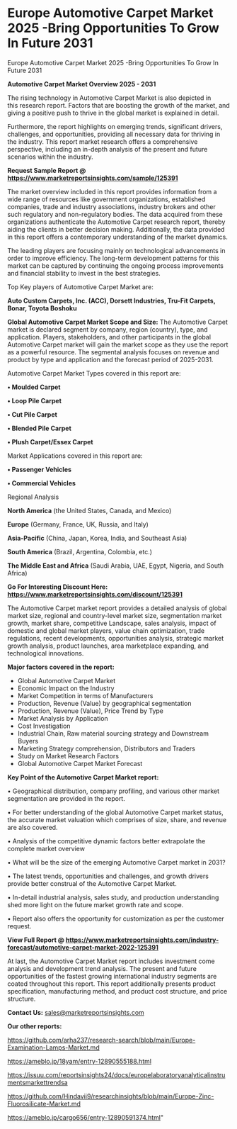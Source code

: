 # Europe Automotive Carpet Market 2025 -Bring Opportunities To Grow In Future 2031
Europe Automotive Carpet Market 2025 -Bring Opportunities To Grow In Future 2031

<Strong> Automotive Carpet Market Overview 2025 - 2031</strong>

The rising technology in Automotive Carpet Market is also depicted in this research report. Factors that are boosting the growth of the market, and giving a positive push to thrive in the global market is explained in detail.

Furthermore, the report highlights on emerging trends, significant drivers, challenges, and opportunities, providing all necessary data for thriving in the industry. This report market research offers a comprehensive perspective, including an in-depth analysis of the present and future scenarios within the industry.

<strong>Request Sample Report @ <a href=https://www.marketreportsinsights.com/sample/125391>https://www.marketreportsinsights.com/sample/125391</a></strong>

The market overview included in this report provides information from a wide range of resources like government organizations, established companies, trade and industry associations, industry brokers and other such regulatory and non-regulatory bodies. The data acquired from these organizations authenticate the Automotive Carpet research report, thereby aiding the clients in better decision making. Additionally, the data provided in this report offers a contemporary understanding of the market dynamics.

The leading players are focusing mainly on technological advancements in order to improve efficiency. The long-term development patterns for this market can be captured by continuing the ongoing process improvements and financial stability to invest in the best strategies.

Top Key players of Automotive Carpet Market are:

<strong>Auto Custom Carpets, Inc. (ACC), Dorsett Industries, Tru-Fit Carpets, Bonar, Toyota Boshoku</strong>

<strong><b>Global Automotive Carpet Market Scope and Size:</b></strong>
The Automotive Carpet market is declared segment by company, region (country), type, and application. Players, stakeholders, and other participants in the global Automotive Carpet market will gain the market scope as they use the report as a powerful resource. The segmental analysis focuses on revenue and product by type and application and the forecast period of 2025-2031.

Automotive Carpet Market Types covered in this report are:

<strong>• Moulded Carpet

• Loop Pile Carpet

• Cut Pile Carpet

• Blended Pile Carpet

• Plush Carpet/Essex Carpet</strong>

Market Applications covered in this report are:

<strong>• Passenger Vehicles

• Commercial Vehicles</strong> 

Regional Analysis

<strong>North America</strong> (the United States, Canada, and Mexico)

<strong>Europe</strong> (Germany, France, UK, Russia, and Italy)

<strong>Asia-Pacific</strong> (China, Japan, Korea, India, and Southeast Asia)

<strong>South America</strong> (Brazil, Argentina, Colombia, etc.)

<strong>The Middle East and Africa</strong> (Saudi Arabia, UAE, Egypt, Nigeria, and South Africa)

<strong>Go For Interesting Discount Here: <a href=https://www.marketreportsinsights.com/discount/125391>https://www.marketreportsinsights.com/discount/125391</a></strong>

The Automotive Carpet market report provides a detailed analysis of global market size, regional and country-level market size, segmentation market growth, market share, competitive Landscape, sales analysis, impact of domestic and global market players, value chain optimization, trade regulations, recent developments, opportunities analysis, strategic market growth analysis, product launches, area marketplace expanding, and technological innovations.

<strong><b>Major factors covered in the report:</b></strong>
<ul>
  <li>Global Automotive Carpet Market </li>
  <li>Economic Impact on the Industry</li>
  <li>Market Competition in terms of Manufacturers</li>
  <li>Production, Revenue (Value) by geographical segmentation</li>
  <li>Production, Revenue (Value), Price Trend by Type</li>
  <li>Market Analysis by Application</li>
  <li>Cost Investigation</li>
  <li>Industrial Chain, Raw material sourcing strategy and Downstream Buyers</li>
  <li>Marketing Strategy comprehension, Distributors and Traders</li>
  <li>Study on Market Research Factors</li>
  <li>Global Automotive Carpet Market Forecast</li>
</ul>

<strong><b>Key Point of the Automotive Carpet Market report:</b></strong>

• Geographical distribution, company profiling, and various other market segmentation are provided in the report.

• For better understanding of the global Automotive Carpet market status, the accurate market valuation which comprises of size, share, and revenue are also covered.

• Analysis of the competitive dynamic factors better extrapolate the complete market overview

• What will be the size of the emerging Automotive Carpet market in 2031?

• The latest trends, opportunities and challenges, and growth drivers provide better construal of the Automotive Carpet Market.

• In-detail industrial analysis, sales study, and production understanding shed more light on the future market growth rate and scope.

• Report also offers the opportunity for customization as per the customer request.

<strong><b>View Full Report @ <a href=https://www.marketreportsinsights.com/industry-forecast/automotive-carpet-market-2022-125391>https://www.marketreportsinsights.com/industry-forecast/automotive-carpet-market-2022-125391</a></b></strong>


At last, the Automotive Carpet Market report includes investment come analysis and development trend analysis. The present and future opportunities of the fastest growing international industry segments are coated throughout this report. This report additionally presents product specification, manufacturing method, and product cost structure, and price structure.

<strong>Contact Us:</strong>
sales@marketreportsinsights.com

<strong>Our other reports:</strong>

<a href=https://github.com/arha237/research-search/blob/main/Europe-Examination-Lamps-Market.md>https://github.com/arha237/research-search/blob/main/Europe-Examination-Lamps-Market.md</a>

<a href=https://ameblo.jp/18yam/entry-12890555188.html>https://ameblo.jp/18yam/entry-12890555188.html</a>

<a href=https://issuu.com/reportsinsights24/docs/europelaboratoryanalyticalinstrumentsmarkettrendsa>https://issuu.com/reportsinsights24/docs/europelaboratoryanalyticalinstrumentsmarkettrendsa</a>

<a href=https://github.com/Hindavii9/researchinsights/blob/main/Europe-Zinc-Fluorosilicate-Market.md>https://github.com/Hindavii9/researchinsights/blob/main/Europe-Zinc-Fluorosilicate-Market.md</a>

<a href=https://ameblo.jp/cargo656/entry-12890591374.html>https://ameblo.jp/cargo656/entry-12890591374.html</a>"
